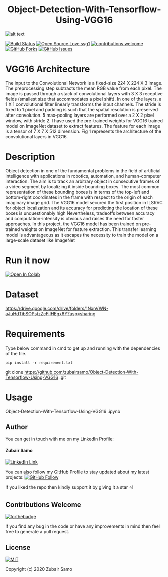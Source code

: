 <h1 align="center">Object-Detection-With-Tensorflow-Using-VGG16</h1>

![alt text](https://github.com/zubairsamo/Object-Detection-With-Tensorflow-Using-VGG16/blob/main/Image/Detect_image.png)

[![Build Status](https://img.shields.io/badge/Build-Passing-brightgreen.svg?style=for-the-badge&logo=appveyor)](#)
[![Open Source Love svg1](https://badges.frapsoft.com/os/v1/open-source.svg?v=103)](#)
[![contributions welcome](https://img.shields.io/badge/contributions-welcome-brightgreen.svg?style=flat&label=Contributions&colorA=red&colorB=black	)](#)
[![GitHub Forks](https://img.shields.io/github/forks/zubairsamo/Object-Detection-With-Tensorflow-Using-VGG16.svg?style=social&label=Fork&maxAge=2592000)](https://github.com/zubairsamo/Object-Detection-With-Tensorflow-Using-VGG16/fork)
[![GitHub Issues](https://img.shields.io/github/issues/zubairsamo/Object-Detection-With-Tensorflow-Using-VGG16.svg?style=flat&label=Issues&maxAge=2592000)](https://github.com/zubairsamo/Object-Detection-With-Tensorflow-Using-VGG16/issues)
# VGG16 Architecture
The input to the Convolutional Network is a fixed-size 224 X 224 X 3 image. The preprocessing step subtracts the mean RGB value from each pixel. The image is passed
through a stack of convolutional layers with 3 X 3 receptive fields (smallest size that
accommodates a pixel shift). In one of the layers, a 1 X 1 convolutional filter linearly
transforms the input channels. The stride is fixed to 1 pixel and padding is such that the
spatial resolution is preserved after convolution. 5 max-pooling layers are performed over
a 2 X 2 pixel window, with stride 2. I have used the pre-trained weights for VGG16 trained
model on ImageNet dataset to extract features. The feature for each image is a tensor of 7
X 7 X 512 dimension. Fig 1 represents the architecture of the convolutional layers in
VGG16.
# Description
Object detection in one of the fundamental problems in the field of artificial intelligence
with applications in robotics, automation, and human-computer interaction. The aim is to
track an arbitrary object in consecutive frames of a video segment by localizing it inside
bounding boxes. The most common representation of these bounding boxes is in terms of
the top-left and bottom-right coordinates in the frame with respect to the origin of each
imaginary image grid.
The VGG16 model secured the first position in ILSRVC for object localization and its accuracy
for predicting the location of these boxes is unquestionably high Nevertheless, tradeoffs between accuracy 
and computation-intensity is obvious and raises the need for faster
approaches. In this project, the VGG16 model has been trained on pre-trained weights on
ImageNet for feature extraction. This transfer learning model is advantageous as it escapes
the necessity to train the model on a large-scale dataset like ImageNet
# Run it now
[![Open In Colab](https://colab.research.google.com/assets/colab-badge.svg)](https://colab.research.google.com/drive/15tA57gXnWprZjc5J_V7591AUdSQWrTF6?usp=sharing)

# Dataset
https://drive.google.com/drive/folders/1NxnVWN-aJuHdTibSOPstzZcFiIHEgx6Y?usp=sharing

# Requirements

Type below command in cmd to get up and running with the dependencies of the file.
```
pip install -r requirement.txt
```
 git clone https://github.com/zubairsamo/Object-Detection-With-Tensorflow-Using-VGG16
.git

# Usage
Object-Detection-With-Tensorflow-Using-VGG16
.ipynb

## Author
You can get in touch with me on my LinkedIn Profile:

#### Zubair Samo
[![LinkedIn Link](https://img.shields.io/badge/Connect-ZubairSamo-blue.svg?logo=linkedin&longCache=true&style=social&label=Connect
)](https://linkedin.com/in/zubair-samo-3a2764197)

You can also follow my GitHub Profile to stay updated about my latest projects: [![GitHub Follow](https://img.shields.io/badge/Connect-zubairsamo-blue.svg?logo=Github&longCache=true&style=social&label=Follow)](https://github.com/zubairsamo)

If you liked the repo then kindly support it by giving it a star ⭐!

## Contributions Welcome
[![forthebadge](https://forthebadge.com/images/badges/built-with-love.svg)](#)

If you find any bug in the code or have any improvements in mind then feel free to generate a pull request.

## License
[![MIT](https://img.shields.io/cocoapods/l/AFNetworking.svg?style=style&label=License&maxAge=2592000)](../master/LICENSE)

Copyright (c) 2020 Zubair Samo
